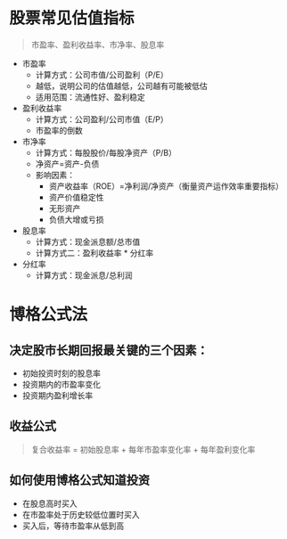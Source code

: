 # 股票常见估值指标
> 市盈率、盈利收益率、市净率、股息率
- 市盈率
  - 计算方式：公司市值/公司盈利（P/E）
  - 越低，说明公司的估值越低，公司越有可能被低估
  - 适用范围：流通性好、盈利稳定
- 盈利收益率
  - 计算方式：公司盈利/公司市值（E/P）
  - 市盈率的倒数
- 市净率
  - 计算方式：每股股价/每股净资产（P/B）
  - 净资产=资产-负债
  - 影响因素：
    - 资产收益率（ROE）=净利润/净资产（衡量资产运作效率重要指标）
    - 资产价值稳定性
    - 无形资产
    - 负债大增或亏损
- 股息率
  - 计算方式：现金派息额/总市值
  - 计算方式二：盈利收益率 * 分红率
- 分红率
  - 计算方式：现金派息/总利润

# 博格公式法
## 决定股市长期回报最关键的三个因素：
- 初始投资时刻的股息率
- 投资期内的市盈率变化
- 投资期内盈利增长率

## 收益公式
> 复合收益率 = 初始股息率 + 每年市盈率变化率 + 每年盈利变化率

## 如何使用博格公式知道投资
- 在股息高时买入
- 在市盈率处于历史较低位置时买入
- 买入后，等待市盈率从低到高

# 